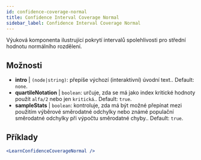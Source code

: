 ```yaml
---
id: confidence-coverage-normal
title: Confidence Interval Coverage Normal
sidebar_label: Confidence Interval Coverage Normal
---
```


Výuková komponenta ilustrující pokrytí intervalů spolehlivosti pro střední hodnotu normálního rozdělení.

## Možnosti

* __intro__ | `(node|string)`: přepíše výchozí (interaktivní) úvodní text.. Default: `none`.
* __quartileNotation__ | `boolean`: určuje, zda se má jako index kritické hodnoty použít `alfa/2` nebo jen `kritická`.. Default: `true`.
* __sampleStats__ | `boolean`: kontroluje, zda má být možné přepínat mezi použitím výběrové směrodatné odchylky nebo známé populační směrodatné odchylky při výpočtu směrodatné chyby.. Default: `true`.


## Příklady

```jsx live
<LearnConfidenceCoverageNormal />
```

